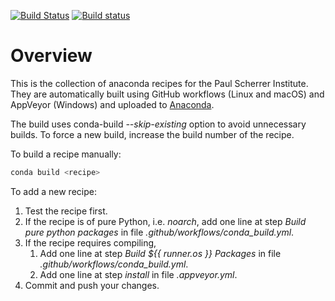 [![Build Status](https://github.com/paulscherrerinstitute/conda-recipes/actions/workflows/conda_build.yml/badge.svg)](https://github.com/paulscherrerinstitute/conda-recipes/actions/workflows/conda_build.yml) [![Build status](https://ci.appveyor.com/api/projects/status/github/paulscherrerinstitute/conda-recipes?svg=true)](https://ci.appveyor.com/project/xiaoqiangwang/conda-recipes)



# Overview
This is the collection of anaconda recipes for the Paul Scherrer Institute.
They are automatically built using GitHub workflows (Linux and macOS) and AppVeyor (Windows) and uploaded to [Anaconda](https://anaconda.org/paulscherrerinstitute).

The build uses conda-build _--skip-existing_ option to avoid unnecessary builds. To force a new build, increase the build number of the recipe.

To build a recipe manually:

```bash
conda build <recipe>
```

To add a new recipe:
1. Test the recipe first.
2. If the recipe is of pure Python, i.e. _noarch_, add one line at step _Build pure python packages_ in file _.github/workflows/conda_build.yml_.
3. If the recipe requires compiling,
    1. Add one line at step _Build ${{ runner.os }} Packages_ in file _.github/workflows/conda_build.yml_.
    2. Add one line at step _install_ in file _.appveyor.yml_.
4. Commit and push your changes.
